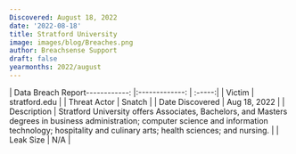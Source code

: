 ```yaml
---
Discovered: August 18, 2022
date: '2022-08-18'
title: Stratford University
image: images/blog/Breaches.png
author: Breachsense Support
draft: false
yearmonths: 2022/august
---
```


| Data Breach Report------------:     |:-------------:    | :-----:|
| Victim      | stratford.edu      | 
| Threat Actor      | Snatch      | 
| Date Discovered      | Aug 18, 2022      | 
| Description      | Stratford University offers Associates, Bachelors, and Masters degrees in business administration; computer science and information technology; hospitality and culinary arts; health sciences; and nursing.      | 
| Leak Size      | N/A      | 

